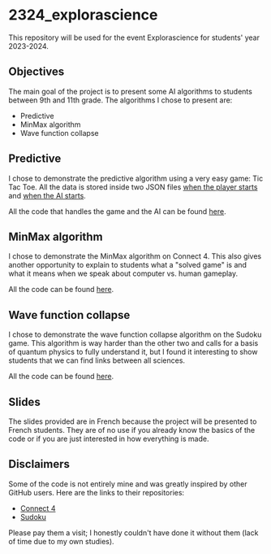 # 2324_explorascience

This repository will be used for the event Explorascience for students' year 2023-2024.

## Objectives

The main goal of the project is to present some AI algorithms to students between 9th and 11th grade.
The algorithms I chose to present are:
- Predictive
- MinMax algorithm
- Wave function collapse

## Predictive

I chose to demonstrate the predictive algorithm using a very easy game: Tic Tac Toe. All the data is stored inside two JSON files [when the player starts](explorascience/tictactoe/Includes/tttPStart) and [when the AI starts](explorascience/tictactoe/Includes/tttIA).

All the code that handles the game and the AI can be found [here](explorascience/tictactoe).

## MinMax algorithm

I chose to demonstrate the MinMax algorithm on Connect 4. This also gives another opportunity to explain to students what a "solved game" is and what it means when we speak about computer vs. human gameplay.

All the code can be found [here](explorascience/connect4).

## Wave function collapse

I chose to demonstrate the wave function collapse algorithm on the Sudoku game. This algorithm is way harder than the other two and calls for a basis of quantum physics to fully understand it, but I found it interesting to show students that we can find links between all sciences.

All the code can be found [here](explorascience/sudoku).

## Slides

The slides provided are in French because the project will be presented to French students. They are of no use if you already know the basics of the code or if you are just interested in how everything is made.

## Disclaimers

Some of the code is not entirely mine and was greatly inspired by other GitHub users.
Here are the links to their repositories:
- [Connect 4](https://github.com/KeithGalli/Connect4-Python)
- [Sudoku](https://github.com/aju22/Sudoku-Bot)

Please pay them a visit; I honestly couldn't have done it without them (lack of time due to my own studies).
